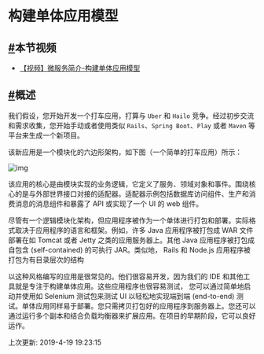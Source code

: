 # 构建单体应用模型

## [#](https://funtl.com/zh/micro-service-intro/#本节视频)本节视频

- [【视频】微服务简介-构建单体应用模型](https://www.bilibili.com/video/av27095024/)

## [#](https://funtl.com/zh/micro-service-intro/#概述)概述

我们假设，您开始开发一个打车应用，打算与 `Uber` 和 `Hailo` 竞争。经过初步交流和需求收集，您开始手动或者使用类似 `Rails`、`Spring Boot`、`Play` 或者 `Maven` 等平台来生成一个新项目。

该新应用是一个模块化的六边形架构，如下图（一个简单的打车应用）所示：

![img](https://funtl.com/assets/89d9bfed11ff35943269b24b23b866b1.png)

该应用的核心是由模块实现的业务逻辑，它定义了服务、领域对象和事件。围绕核心的是与外部世界接口对接的适配器。适配器示例包括数据库访问组件、生产和消费消息的消息组件和暴露了 API 或实现了一个 UI 的 web 组件。

尽管有一个逻辑模块化架构，但应用程序被作为一个单体进行打包和部署。实际格式取决于应用程序的语言和框架。例如，许多 Java 应用程序被打包成 WAR 文件部署在如 Tomcat 或者 Jetty 之类的应用服务器上。其他 Java 应用程序被打包成自包含 (self-contained) 的可执行 JAR。类似地， Rails 和 Node.js 应用程序被打包为有目录层次的结构

以这种风格编写的应用是很常见的。他们很容易开发，因为我们的 IDE 和其他工具就是专注于构建单体应用。这些应用程序也很容易测试， 您可以通过简单地启动并使用如 Selenium 测试包来测试 UI 以轻松地实现端到端 (end-to-end) 测试。单体应用同样易于部署。您只需拷贝打包好的应用程序到服务器上。您还可以通过运行多个副本和结合负载均衡器来扩展应用。在项目的早期阶段，它可以良好运作。

上次更新: 2019-4-19 19:23:15